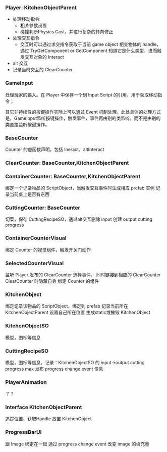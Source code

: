 
### Player: KitchenObjectParent
* 处理移动指令
    * 相关参数设置
    * 碰撞判断Physics.Cast，并进行复杂的转向修正
* 处理交互指令
    * 交互时可以通过求交指令获取于当前 game object 相交物体的 handle，通过 TryGetComponent or GetComponent 知道它是什么类型，进而触发交互对象的 Interact
* alt 交互 
* 记录当前交互的 ClearCounter


### GameInput
处理玩家的输入。在 Player 中保存一个到 Input Script 的引用，用于获取移动指令；

其它非持续性的按键操作实际上可以通过 Event 机制处理。此处具体的处理方式是，GameInput监听按键操作，触发事件，事件再由别的类监听。而不是由别的类直接监听按键操作。

### BaseCounter
Counter 的虚函数声明，包括 Ineract，altInteract

### ClearCounter: BaseCounter,KitchenObjectParent

### ContainerCounter: BaseCounter,KitchenObjectParent
绑定一个记录物品的 ScriptObject，当触发交互事件时生成相应 prefab 实例
记录当前桌上是否有东西

### CuttingCounter: BaseCounter
切菜，保存 CuttingRecipeSO，通过alt交互删除 input 创建 output
cutting progress

### ContainerCounterVisual
绑定 Counter 的视觉组件，触发开关门动作

### SelectedCounterVisual
监听 Player 发布的 ClearCounter 选择事件， 同时链接到相应的 ClearCounter ClearCounter 时隐藏自身
绑定 Counter 的组件

### KitchenObject
绑定记录该物品的 ScriptObject，绑定到 prefab
记录当前所在 KitchenObjectParent
设置自己所在位置
生成static或摧毁 KitchenObject

### KitchenObjectSO
模型，图标等信息

### CuttingRecipeSO
模型，图标等信息，记录：KitchenObjectSO 的 input->output
cutting progress max
发布 progress change event 信息

### PlayerAnimation
？？

### Interface KitchenObjectParent
追踪位置、获取Handle
放置 KitchenObject

### ProgressBarUI
跟 Image 绑定在一起
通过 progress change event 改变 image 的填充量